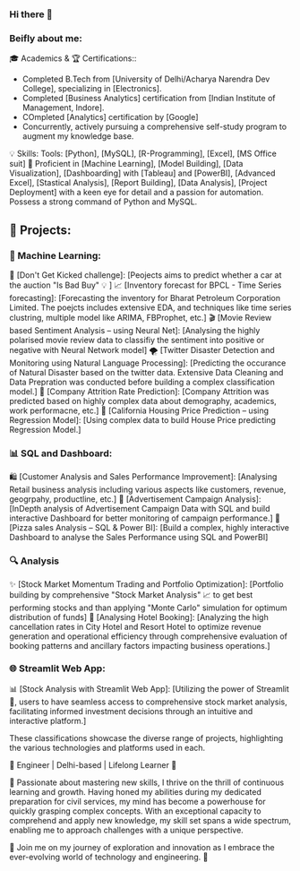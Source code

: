 ### Hi there 👋

<!--
**AnkitBaliyan1/AnkitBaliyan1** is a ✨ _special_ ✨ repository because its `README.md` (this file) appears on your GitHub profile.

Here are some ideas to get you started:

- 🔭 I’m currently working on ...
- 🌱 I’m currently learning ...
- 👯 I’m looking to collaborate on ...
- 🤔 I’m looking for help with ...
- 💬 Ask me about ...
- 📫 How to reach me: ...
- 😄 Pronouns: ...
- ⚡ Fun fact: ...
-->


### Beifly about me:


🎓 Academics & 🏆 Certifications::
- Completed B.Tech from [University of Delhi/Acharya Narendra Dev College], specializing in [Electronics]. 
- Completed [Business Analytics]  certification from [Indian Institute of Management, Indore].
- COmpleted [Analytics] certification by [Google]
- Concurrently, actively pursuing a comprehensive self-study program to augment my knowledge base.

💡 Skills:
Tools: [Python], [MySQL], [R-Programming], [Excel], [MS Office suit] 
🚀 Proficient in [Machine Learning], [Model Building], [Data Visualization], [Dashboarding] with [Tableau] and [PowerBI], [Advanced Excel], [Stastical Analysis], [Report Building], [Data Analysis], [Project Deployment] with a keen eye for detail and a passion for automation. Possess a strong command of Python and MySQL.

## 🔬 Projects:

### 🤖 Machine Learning:
🚗 [Don't Get Kicked challenge]: [Peojects aims to predict whether a car at the auction "Is Bad Buy" 💡 ]
📈 [Inventory forecast for BPCL - Time Series forecasting]: [Forecasting the inventory for Bharat Petroleum Corporation Limited. The poejcts includes extensive EDA, and techniques like time series clustring, multiple model like ARIMA, FBProphet, etc.]
🎬 [Movie Review based Sentiment Analysis – using Neural Net]: [Analysing the highly polarised movie review data to classifiy the sentiment into positive or negative with Neural Network model]
🌪️ [Twitter Disaster Detection and Monitoring using Natural Language Processing]: [Predicting the occurance of Natural Disaster based on the twitter data. Extensive Data Cleaning and Data Prepration was conducted before building a complex classification model.]
💼 [Company Attrition Rate Prediction]: [Company Attrition was predicted based on highly complex data about demography, academics, work performacne, etc.]
🏡 [California Housing Price Prediction – using Regression Model]: [Using complex data to build House Price predicting Regression Model.]

### 📊 SQL and Dashboard:
🛍️ [Customer Analysis and Sales Performance Improvement]: [Analysing Retail business analysis including various aspects like customers, revenue, geogrpahy, productline, etc.]
📢 [Advertisement Campaign Analysis]: [InDepth analysis of Advertisement Campaign Data with SQL and build interactive Dashboard for better monitoring of campaign performance.]
🍕 [Pizza sales Analysis – SQL & Power BI]: [Build a complex, highly interactive Dashboard to analyse the Sales Performance using SQL and PowerBI]

### 🔍 Analysis
✨ [Stock Market Momentum Trading and Portfolio Optimization]: [Portfolio building by comprehensive "Stock Market Analysis" 📈 to get best performing stocks and than applying "Monte Carlo" simulation for optimum distribution of funds]
🏨 [Analysing Hotel Booking]: [Analyzing the high cancellation rates in City Hotel and Resort Hotel to optimize revenue generation and operational efficiency through comprehensive evaluation of booking patterns and ancillary factors impacting business operations.]

### 🌐 Streamlit Web App:
📊 [Stock Analysis with Streamlit Web App]: [Utilizing the power of Streamlit📡, users to have seamless access to comprehensive stock market analysis, facilitating informed investment decisions through an intuitive and interactive platform.]


These classifications showcase the diverse range of projects, highlighting the various technologies and platforms used in each.


👋 Engineer | Delhi-based | Lifelong Learner 🌱

🔭 Passionate about mastering new skills, I thrive on the thrill of continuous learning and growth. Having honed my abilities during my dedicated preparation for civil services, my mind has become a powerhouse for quickly grasping complex concepts. With an exceptional capacity to comprehend and apply new knowledge, my skill set spans a wide spectrum, enabling me to approach challenges with a unique perspective.


🚀 Join me on my journey of exploration and innovation as I embrace the ever-evolving world of technology and engineering. 🌟





